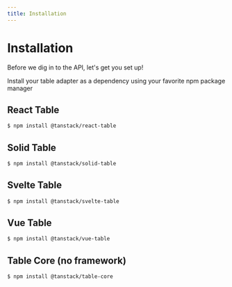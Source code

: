 ```yaml
---
title: Installation
---
```


# Installation

Before we dig in to the API, let's get you set up!

Install your table adapter as a dependency using your favorite npm package manager

## React Table

```bash
$ npm install @tanstack/react-table
```

## Solid Table

```bash
$ npm install @tanstack/solid-table
```

## Svelte Table

```bash
$ npm install @tanstack/svelte-table
```

## Vue Table

```bash
$ npm install @tanstack/vue-table
```

## Table Core (no framework)

```bash
$ npm install @tanstack/table-core
```
